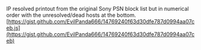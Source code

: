 IP resolved printout from the original Sony PSN block list but in numerical order with the unresolved/dead hosts at the bottom. 
[https://gist.github.com/EvilPanda666/14769240f63d30dfe787d0994aa07ceb.js](https://gist.github.com/EvilPanda666/14769240f63d30dfe787d0994aa07ceb)
